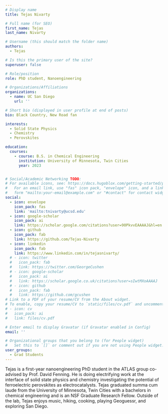 ```yaml
---
# Display name
title: Tejas Nivarty

# Full name (for SEO)
first_name: Tejas
last_name: Nivarty

# Username (this should match the folder name)
authors:
  - Tejas

# Is this the primary user of the site?
superuser: false

# Role/position
role: PhD student, Nanoengineering

# Organizations/Affiliations
organizations:
  - name: UC San Diego
    url: ''

# Short bio (displayed in user profile at end of posts)
bio: Black Country, New Road fan

interests:
  - Solid State Physics
  - Chemistry
  - Perovskites

education:
  courses: 
    - course: B.S. in Chemical Engineering 
      institution: University of Minnesota, Twin Cities
      year: 2023


# Social/Academic Networking TODO:
# For available icons, see: https://docs.hugoblox.com/getting-started/page-builder/#icons
#   For an email link, use "fas" icon pack, "envelope" icon, and a link in the
#   form "mailto:your-email@example.com" or "#contact" for contact widget.
social:
  - icon: envelope
    icon_pack: fas
    link: 'mailto:tnivarty@ucsd.edu'
  - icon: google-scholar
    icon_pack: ai
    link: https://scholar.google.com/citations?user=90PkvvEAAAAJ&hl=en
  - icon: github
    icon_pack: fab
    link: https://github.com/Tejas-Nivarty
  - icon: linkedin
    icon_pack: fab
    link: https://www.linkedin.com/in/tejasnivarty/
  # - icon: twitter
  #   icon_pack: fab
  #   link: https://twitter.com/GeorgeCushen
  # - icon: google-scholar
  #   icon_pack: ai
  #   link: https://scholar.google.co.uk/citations?user=sIwtMXoAAAAJ
  # - icon: github
  #   icon_pack: fab
  #   link: https://github.com/gcushen
# Link to a PDF of your resume/CV from the About widget.
# To enable, copy your resume/CV to `static/files/cv.pdf` and uncomment the lines below.
# - icon: cv
#   icon_pack: ai
#   link: files/cv.pdf

# Enter email to display Gravatar (if Gravatar enabled in Config)
email: ''

# Organizational groups that you belong to (for People widget)
#   Set this to `[]` or comment out if you are not using People widget.
user_groups:
  - Grad Students
---
```


Tejas is a first-year nanoengineering PhD student in the ATLAS group co-advised by Prof. David Fenning. He is doing electrifying work at the interface of solid state physics and chemistry investigating the potential of ferroelectric perovskites as electrocatalysts. Tejas graduated summa cum laude from the University of Minnesota, Twin Cities with a bachelors in chemical engineering and is an NSF Graduate Research Fellow. Outside of the lab, Tejas enjoys music, hiking, cooking, playing Geoguessr, and exploring San Diego.
